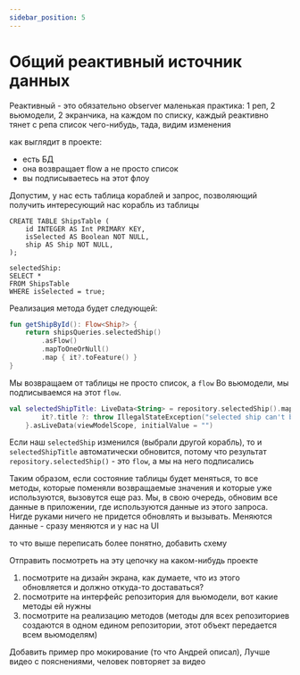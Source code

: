 ```yaml
---
sidebar_position: 5
---
```


# Общий реактивный источник данных

Реактивный - это обязательно observer
маленькая практика: 1 реп, 2 вьюмодели, 2 экранчика, на каждом по списку, каждый реактивно тянет с репа список чего-нибудь, тада, видим изменения 

как выглядит в проекте: 
- есть БД
- она возвращает flow а не просто список
- вы подписываетесь на этот флоу

Допустим, у нас есть таблица кораблей и запрос, позволяющий получить интересующий нас корабль из таблицы

```sqldelight
CREATE TABLE ShipsTable (
    id INTEGER AS Int PRIMARY KEY,
    isSelected AS Boolean NOT NULL,
    ship AS Ship NOT NULL,
);

selectedShip:
SELECT *
FROM ShipsTable
WHERE isSelected = true;
```
Реализация метода будет следующей:

```kotlin
fun getShipById(): Flow<Ship?> {
    return shipsQueries.selectedShip()
        .asFlow()
        .mapToOneOrNull()
        .map { it?.toFeature() }
}
```
Мы возвращаем от таблицы не просто список, а `flow`
Во вьюмодели, мы подписываемся на этот `flow`.

```kotlin
val selectedShipTitle: LiveData<String> = repository.selectedShip().map {
        it?.title ?: throw IllegalStateException("selected ship can't be null!")
    }.asLiveData(viewModelScope, initialValue = "")
```

Если наш `selectedShip` изменился (выбрали другой корабль), то и `selectedShipTitle` автоматически обновится, потому что результат `repository.selectedShip()` - это `flow`, а мы на него подписались

Таким образом, если состояние таблицы будет меняться, то все методы, которые поменяли возвращаемые значения и которые уже используются, вызовутся еще раз. Мы, в свою очередь, обновим все данные в приложении, где используются данные из этого запроса. Нигде руками ничего не придется обновлять и вызывать. Меняются данные - сразу меняются и у нас на UI

то что выше переписать более понятно, добавить схему

Отправить посмотреть на эту цепочку на каком-нибудь проекте
1. посмотрите на дизайн экрана, как думаете, что из этого обновляется и должно откуда-то доставаться? 
1. посмотрите на интерфейс репозитория для вьюмодели, вот какие методы ей нужны 
1. посмотрите на реализацию методов (методы для всех репозиториев создаются в одном едином репозитории, этот объект передается всем вьюмоделям)

Добавить пример про мокирование (то что Андрей описал), Лучше видео с пояснениями, человек повторяет за видео